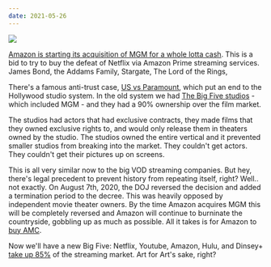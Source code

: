 ```yaml
---
date: 2021-05-26
---
```

![][giphy]

[Amazon is starting its acquisition of MGM for a whole lotta cash][1].
This is a bid to try to buy the defeat of Netflix via Amazon Prime streaming
services.  James Bond, the Addams Family, Stargate, The Lord of the Rings, 

There's a famous anti-trust case,  [US vs Paramount][2], which put an end
to the Hollywood studio system.  In the old system we had [The Big Five studios][3] -
which included MGM - and they had a 90% ownership over the film market.

The studios had actors that had exclusive contracts, they made films that they owned
exclusive rights to, and would only release them in theaters owned by the studio.
The studios owned the entire vertical and it prevented  smaller studios from
breaking into the market.  They couldn't get actors.  They couldn't get
their pictures up on screens.

This is all very similar now to the big VOD streaming companies.  But hey,
there's legal precedent to prevent history from repeating itself, right?
Well.. not exactly.  On August 7th, 2020, the DOJ reversed the decision
and added a termination period to the decree.  This was heavily opposed by
independent movie theater owners.  By the time Amazon acquires MGM this
will be completely reversed and Amazon will continue to burninate the
countryside, gobbling up as much as possible.  All it takes is for Amazon
to [buy AMC][4].

Now we'll have a new Big Five: Netflix, Youtube, Amazon, Hulu, and Dinsey+ [take up 85%][5]
of the streaming market.  Art for Art's sake, right?

[giphy]: https://media.giphy.com/media/vnYV2MKVVOvWo/giphy.gif

[1]: https://www.reuters.com/technology/amazon-snaps-up-james-bond-owner-mgm-845-bln-streaming-war-heats-up-2021-05-26/
[2]: https://en.m.wikipedia.org/wiki/United_States_v._Paramount_Pictures,_Inc.
[3]: https://en.m.wikipedia.org/wiki/Major_film_studios#The_majors_during_the_Golden_Age
[4]: https://www.fool.com/investing/2021/02/18/amazon-buying-amc-isnt-as-crazy-as-you-think/
[5]: https://www.comscore.com/Insights/Presentations-and-Whitepapers/2020/State-of-OTT
